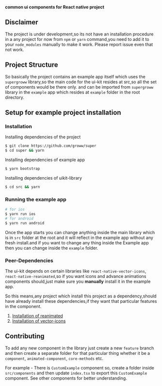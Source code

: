**common ui components for React native  project**

## Disclaimer
The project is under development,so its not have an installation procedure in a any project for now from `npm` or `yarn` command,you need to add it to your `node_modules` manually to make it work. Please report issue even that not work.


## Project Structure
So basically the project contains an example app itself which uses the `supergroww` library,so the main code for the ui-kit resides at src,so all the set of components would be there only. and can be imported from `supergroww` library in the `example` app which resides at `example` folder in the root directory.

## Setup for example project installation

### Installation
Installing dependencies of the project
```bash
$ git clone https://github.com/groww/super
$ cd super && yarn
```

Installing dependencies of example app
```bash
$ yarn bootstrap
```

Installing dependencies of uikit-library
```bash
$ cd src && yarn
```

### Running the example app

```bash
# for ios
$ yarn run ios
# for android
$ yarn run android
```

Once the app starts you can change anything inside the main library which is in `src` folder at the root and it will reflect in the example app without any fresh install.and if you want to change any thing inside the Example app then you can change inside the `example` folder.

### Peer-Dependencies

The ui-kit depends on certain libraries like `react-native-vector-icons`, `react-native-reanimated`,so if you want icons and advance animations components should,just make sure you **manually** install it in the example app.

So this means,any project which install this project as a dependency,should have already install these dependencies,if they want that particular features in the component.

1. [Installation of reanimated](https://software-mansion.github.io/react-native-reanimated/getting-started.html)
2. [Installation of vector-icons](https://github.com/oblador/react-native-vector-icons#installation)

## Contributing
To add any new component in the library just create a new `feature` branch and then create a separate folder for that particular thing whether it be a `component`, `animated-component`, `core-methods` etc.

For example - There is `CustomExample` component so, create a folder inside `src/components` and then update `index.tsx` to export this `CustomExample` component. See other components for better understanding.



